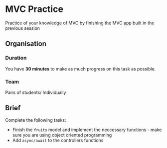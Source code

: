 # MVC Practice

Practice of your knowledge of MVC by finishing the MVC app built in the previous session

## Organisation

### Duration

You have **30 minutes** to make as much progress on this task as possible.

### Team

Pairs of students/ Individually

## Brief

Complete the following tasks:

 - Finish the `fruits` model and implement the neccessary functions - make sure you are using object oriented programming
 - Add `async/await` to the controllers functions
